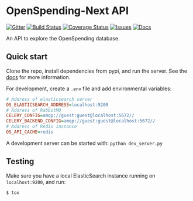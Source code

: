 # OpenSpending-Next API

[![Gitter](https://img.shields.io/gitter/room/openspending/chat.svg)](https://gitter.im/openspending/chat)
[![Build Status](https://travis-ci.org/openspending/os-api.svg?branch=master)](https://travis-ci.org/openspending/os-api)
[![Coverage Status](https://coveralls.io/repos/openspending/os-api/badge.svg?branch=master&service=github)](https://coveralls.io/github/openspending/os-api?branch=master)
[![Issues](https://img.shields.io/badge/issue-tracker-orange.svg)](https://github.com/openspending/openspending/issues)
[![Docs](https://img.shields.io/badge/docs-latest-blue.svg)](http://docs.openspending.org/en/latest/developers/api/)

An API to explore the OpenSpending database.

## Quick start

Clone the repo, install dependencies from pypi, and run the server. See the [docs](http://docs.openspending.org/en/latest/developers/api/) for more information.

For development, create a `.env` file and add environmental variables:

```ini
# Address of elasticsearch server
OS_ELASTICSEARCH_ADDRESS=localhost:9200
# Address of RabbitMQ
CELERY_CONFIG=amqp://guest:guest@localhost:5672//
CELERY_BACKEND_CONFIG=amqp://guest:guest@localhost:5672//
# Address of Redis instance
OS_API_CACHE=redis
```

A development server can be started with:
`python dev_server.py`

## Testing

Make sure you have a local ElasticSearch instance running on `localhost:9200`,
and run:

```
$ tox
```
